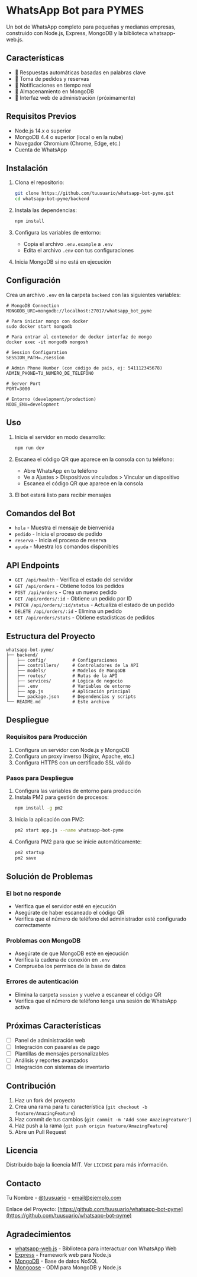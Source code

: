 # WhatsApp Bot para PYMES

Un bot de WhatsApp completo para pequeñas y medianas empresas, construido con Node.js, Express, MongoDB y la biblioteca whatsapp-web.js.

## Características

- 🤖 Respuestas automáticas basadas en palabras clave
- 📝 Toma de pedidos y reservas
- 🔔 Notificaciones en tiempo real
- 💾 Almacenamiento en MongoDB
- 📱 Interfaz web de administración (próximamente)

## Requisitos Previos

- Node.js 14.x o superior
- MongoDB 4.4 o superior (local o en la nube)
- Navegador Chromium (Chrome, Edge, etc.)
- Cuenta de WhatsApp

## Instalación

1. Clona el repositorio:
   ```bash
   git clone https://github.com/tuusuario/whatsapp-bot-pyme.git
   cd whatsapp-bot-pyme/backend
   ```

2. Instala las dependencias:
   ```bash
   npm install
   ```

3. Configura las variables de entorno:
   - Copia el archivo `.env.example` a `.env`
   - Edita el archivo `.env` con tus configuraciones

4. Inicia MongoDB si no está en ejecución

## Configuración

Crea un archivo `.env` en la carpeta `backend` con las siguientes variables:

```env
# MongoDB Connection
MONGODB_URI=mongodb://localhost:27017/whatsapp_bot_pyme

# Para iniciar mongo con docker
sudo docker start mongodb

# Para entrar al contenedor de docker interfaz de mongo 
docker exec -it mongodb mongosh

# Session Configuration
SESSION_PATH=./session

# Admin Phone Number (con código de país, ej: 541112345678)
ADMIN_PHONE=TU_NUMERO_DE_TELEFONO

# Server Port
PORT=3000

# Entorno (development/production)
NODE_ENV=development
```

## Uso

1. Inicia el servidor en modo desarrollo:
   ```bash
   npm run dev
   ```

2. Escanea el código QR que aparece en la consola con tu teléfono:
   - Abre WhatsApp en tu teléfono
   - Ve a Ajustes > Dispositivos vinculados > Vincular un dispositivo
   - Escanea el código QR que aparece en la consola

3. El bot estará listo para recibir mensajes

## Comandos del Bot

- `hola` - Muestra el mensaje de bienvenida
- `pedido` - Inicia el proceso de pedido
- `reserva` - Inicia el proceso de reserva
- `ayuda` - Muestra los comandos disponibles

## API Endpoints

- `GET /api/health` - Verifica el estado del servidor
- `GET /api/orders` - Obtiene todos los pedidos
- `POST /api/orders` - Crea un nuevo pedido
- `GET /api/orders/:id` - Obtiene un pedido por ID
- `PATCH /api/orders/:id/status` - Actualiza el estado de un pedido
- `DELETE /api/orders/:id` - Elimina un pedido
- `GET /api/orders/stats` - Obtiene estadísticas de pedidos

## Estructura del Proyecto

```
whatsapp-bot-pyme/
├── backend/
│   ├── config/          # Configuraciones
│   ├── controllers/     # Controladores de la API
│   ├── models/          # Modelos de MongoDB
│   ├── routes/          # Rutas de la API
│   ├── services/        # Lógica de negocio
│   ├── .env             # Variables de entorno
│   ├── app.js           # Aplicación principal
│   └── package.json     # Dependencias y scripts
└── README.md            # Este archivo
```

## Despliegue

### Requisitos para Producción

1. Configura un servidor con Node.js y MongoDB
2. Configura un proxy inverso (Nginx, Apache, etc.)
3. Configura HTTPS con un certificado SSL válido

### Pasos para Despliegue

1. Configura las variables de entorno para producción
2. Instala PM2 para gestión de procesos:
   ```bash
   npm install -g pm2
   ```
3. Inicia la aplicación con PM2:
   ```bash
   pm2 start app.js --name whatsapp-bot-pyme
   ```
4. Configura PM2 para que se inicie automáticamente:
   ```bash
   pm2 startup
   pm2 save
   ```

## Solución de Problemas

### El bot no responde
- Verifica que el servidor esté en ejecución
- Asegúrate de haber escaneado el código QR
- Verifica que el número de teléfono del administrador esté configurado correctamente

### Problemas con MongoDB
- Asegúrate de que MongoDB esté en ejecución
- Verifica la cadena de conexión en `.env`
- Comprueba los permisos de la base de datos

### Errores de autenticación
- Elimina la carpeta `session` y vuelve a escanear el código QR
- Verifica que el número de teléfono tenga una sesión de WhatsApp activa

## Próximas Características

- [ ] Panel de administración web
- [ ] Integración con pasarelas de pago
- [ ] Plantillas de mensajes personalizables
- [ ] Análisis y reportes avanzados
- [ ] Integración con sistemas de inventario

## Contribución

1. Haz un fork del proyecto
2. Crea una rama para tu característica (`git checkout -b feature/AmazingFeature`)
3. Haz commit de tus cambios (`git commit -m 'Add some AmazingFeature'`)
4. Haz push a la rama (`git push origin feature/AmazingFeature`)
5. Abre un Pull Request

## Licencia

Distribuido bajo la licencia MIT. Ver `LICENSE` para más información.

## Contacto

Tu Nombre - [@tuusuario](https://twitter.com/tuusuario) - email@ejemplo.com

Enlace del Proyecto: [https://github.com/tuusuario/whatsapp-bot-pyme](https://github.com/tuusuario/whatsapp-bot-pyme)

## Agradecimientos

- [whatsapp-web.js](https://github.com/pedroslopez/whatsapp-web.js) - Biblioteca para interactuar con WhatsApp Web
- [Express](https://expressjs.com/) - Framework web para Node.js
- [MongoDB](https://www.mongodb.com/) - Base de datos NoSQL
- [Mongoose](https://mongoosejs.com/) - ODM para MongoDB y Node.js
